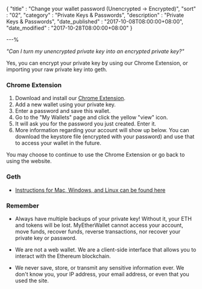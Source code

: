 {
"title" : "Change your wallet password (Unencrypted -> Encrypted)",
"sort" : "02",
"category" : "Private Keys & Passwords",
"description" : "Private Keys & Passwords",
"date_published" : "2017-10-08T08:00:00+08:00",
"date_modified" : "2017-10-28T08:00:00+08:00"
}

---%

_"Can I turn my unencrypted private key into an encrypted private key?"_

Yes, you can encrypt your private key by using our Chrome Extension, or importing your raw private key into geth.

### Chrome Extension

1. Download and install our [Chrome Extension](https://chrome.google.com/webstore/detail/myetherwallet/nlbmnnijcnlegkjjpcfjclmcfggfefdm?hl=en).
2. Add a new wallet using your private key.
3. Enter a password and save this wallet.
4. Go to the "My Wallets" page and click the yellow "view" icon.
5. It will ask you for the password you just created. Enter it.
6. More information regarding your account will show up below. You can download the keystore file (encrypted with your password) and use that to access your wallet in the future.

You may choose to continue to use the Chrome Extension or go back to using the website.

### Geth

* [Instructions for Mac, Windows, and Linux can be found here](https://ethereum.stackexchange.com/questions/465/how-to-import-a-plain-private-key-into-geth-or-mist)

### Remember

* Always have multiple backups of your private key! Without it, your ETH and tokens will be lost. MyEtherWallet cannot access your account, move funds, recover funds, reverse transactions, nor recover your private key or password.

* We are not a web wallet. We are a client-side interface that allows you to interact with the Ethereum blockchain.

* We never save, store, or transmit any sensitive information ever. We don't know you, your IP address, your email address, or even that you used the site.</div>
